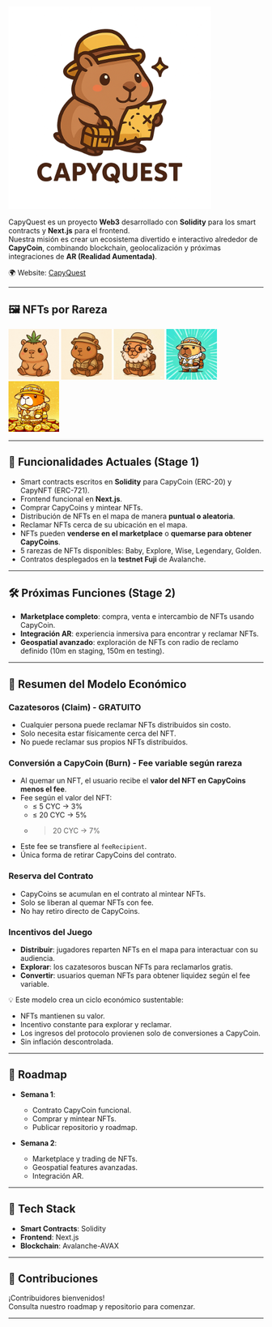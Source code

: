 <p align="left">
  <img height="400" src="./capy-quest-app/src/assets/capyquest.png" alt="CapyQuest Logo"/>
</p>

CapyQuest es un proyecto **Web3** desarrollado con **Solidity** para los smart contracts y **Next.js** para el frontend.  
Nuestra misión es crear un ecosistema divertido e interactivo alrededor de **CapyCoin**, combinando blockchain, geolocalización y próximas integraciones de **AR (Realidad Aumentada)**.  

🌍 Website: [CapyQuest](https://capy-quest.vercel.app/)

---

## 🖼 NFTs por Rareza

<p align="left">
  <img height="100" src="./capy-quest-app/src/assets/NFTs/BabyCapy.png" alt="BabyCapy"/>
  <img height="100" src="./capy-quest-app/src/assets/NFTs/ExploreCapy.png" alt="ExploreCapy"/>
  <img height="100" src="./capy-quest-app/src/assets/NFTs/WiseCapy.png" alt="WiseCapy"/>
  <img height="100" src="./capy-quest-app/src/assets/NFTs/LegendaryCapy.png" alt="LegendaryCapy"/>
  <img height="100" src="./capy-quest-app/src/assets/NFTs/GoldenCapy.png" alt="GoldenCapy"/>
</p>

---

## 🚀 Funcionalidades Actuales (Stage 1)
- Smart contracts escritos en **Solidity** para CapyCoin (ERC-20) y CapyNFT (ERC-721).  
- Frontend funcional en **Next.js**.  
- Comprar CapyCoins y mintear NFTs.  
- Distribución de NFTs en el mapa de manera **puntual o aleatoria**.  
- Reclamar NFTs cerca de su ubicación en el mapa.  
- NFTs pueden **venderse en el marketplace** o **quemarse para obtener CapyCoins**.  
- 5 rarezas de NFTs disponibles: Baby, Explore, Wise, Legendary, Golden.  
- Contratos desplegados en la **testnet Fuji** de Avalanche.  

---

## 🛠 Próximas Funciones (Stage 2)
- **Marketplace completo**: compra, venta e intercambio de NFTs usando CapyCoin.  
- **Integración AR**: experiencia inmersiva para encontrar y reclamar NFTs.  
- **Geospatial avanzado**: exploración de NFTs con radio de reclamo definido (10m en staging, 150m en testing).  

---

## 🎯 Resumen del Modelo Económico

### Cazatesoros (Claim) - **GRATUITO**
- Cualquier persona puede reclamar NFTs distribuidos sin costo.  
- Solo necesita estar físicamente cerca del NFT.  
- No puede reclamar sus propios NFTs distribuidos.  

### Conversión a CapyCoin (Burn) - **Fee variable según rareza**
- Al quemar un NFT, el usuario recibe el **valor del NFT en CapyCoins menos el fee**.  
- Fee según el valor del NFT:
  - ≤ 5 CYC → 3%  
  - ≤ 20 CYC → 5%  
  - > 20 CYC → 7%  
- Este fee se transfiere al `feeRecipient`.  
- Única forma de retirar CapyCoins del contrato.  

### Reserva del Contrato
- CapyCoins se acumulan en el contrato al mintear NFTs.  
- Solo se liberan al quemar NFTs con fee.  
- No hay retiro directo de CapyCoins.  

### Incentivos del Juego
- **Distribuir**: jugadores reparten NFTs en el mapa para interactuar con su audiencia.  
- **Explorar**: los cazatesoros buscan NFTs para reclamarlos gratis.  
- **Convertir**: usuarios queman NFTs para obtener liquidez según el fee variable.  

💡 Este modelo crea un ciclo económico sustentable:  
- NFTs mantienen su valor.  
- Incentivo constante para explorar y reclamar.  
- Los ingresos del protocolo provienen solo de conversiones a CapyCoin.  
- Sin inflación descontrolada.  

---

## 📌 Roadmap

- **Semana 1**:  
  - Contrato CapyCoin funcional.  
  - Comprar y mintear NFTs.  
  - Publicar repositorio y roadmap.  

- **Semana 2**:  
  - Marketplace y trading de NFTs.  
  - Geospatial features avanzadas.  
  - Integración AR.  

---

## 📂 Tech Stack
- **Smart Contracts**: Solidity  
- **Frontend**: Next.js  
- **Blockchain**: Avalanche-AVAX  

---

## 🤝 Contribuciones
¡Contribuidores bienvenidos!  
Consulta nuestro roadmap y repositorio para comenzar.  

---

<!-- ## 📧 Contacto
Visítanos en [CapyQuest](https://capy-quest.vercel.app/) -->
